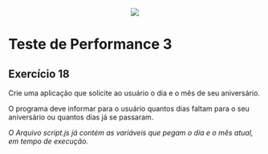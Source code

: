 <p align="center">
    <img src="https://www.infnet.edu.br/infnet/wp-content/themes/infnet.homepage//assets/img/LogoInfnetRodape.png"/>
</p>

# Teste de Performance 3

## Exercício 18

Crie uma aplicação que solicite ao usuário o dia e o mês de seu aniversário.

O programa deve informar para o usuário quantos dias faltam para o seu aniversário ou quantos dias já se passaram.

_O Arquivo script.js já contém as variáveis que pegam o dia e o mês atual, em tempo de execução._
